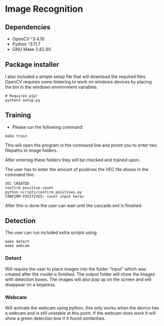 # Image Recognition


## Dependencies
- OpenCV ^3.4.16
- Python ^3.11.7
- GNU Make 3.82.90

## Package installer

I also included a simple setup file that will download the required files. OpenCV requires some tinkering to work on windows devices by placing the bin in the windows environment variables.

```
# Requires pip!
python3 setup.py    
```


## Training
- Please run the following command:
```
make train
```
This will open the program in the command line and promt you to enter two filepaths to image folders.

After entering these folders they will be checked and trained upon. 

The user has to enter the amount of positives the VEC file shows in the command line.

```
VEC CREATED
Confirm positive count
python scripts/confirm_positives.py
CONFIRM POSITIVES: <user input here>
```

After this is done the user can wait until the cascade.xml is finished.

## Detection

The user can run included extra scripts using

```
make detect
make webcam
```
### Detect 
Will require the user to place images into the folder "input" which was created after the model is finished. The output folder will show the images with detection boxes. The images will also pop up on the screen and will disappear on a keypress.

### Webcam 
Will activate the webcam using python, this only works when the device has a webcam and is still unstable at this point. If the webcam does work it will show a green detection box if it found similarities.
